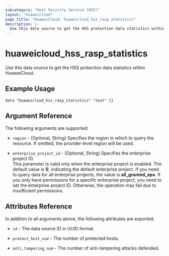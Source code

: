```yaml
---
subcategory: "Host Security Service (HSS)"
layout: "huaweicloud"
page_title: "HuaweiCloud: huaweicloud_hss_rasp_statistics"
description: |-
  Use this data source to get the HSS protection data statistics within HuaweiCloud.
---
```


# huaweicloud_hss_rasp_statistics

Use this data source to get the HSS protection data statistics within HuaweiCloud.

## Example Usage

```hcl
data "huaweicloud_hss_rasp_statistics" "test" {}
```

## Argument Reference

The following arguments are supported:

* `region` - (Optional, String) Specifies the region in which to query the resource.
  If omitted, the provider-level region will be used.

* `enterprise_project_id` - (Optional, String) Specifies the enterprise project ID.  
  This parameter is valid only when the enterprise project is enabled.
  The default value is **0**, indicating the default enterprise project.
  If you need to query data for all enterprise projects, the value is **all_granted_eps**.
  If you only have permissions for a specific enterprise project, you need to set the enterprise project ID. Otherwise,
  the operation may fail due to insufficient permissions.

## Attributes Reference

In addition to all arguments above, the following attributes are exported:

* `id` - The data source ID in UUID format.

* `protect_host_num` - The number of protected hosts.

* `anti_tampering_num` - The number of anti-tampering attacks defended.
